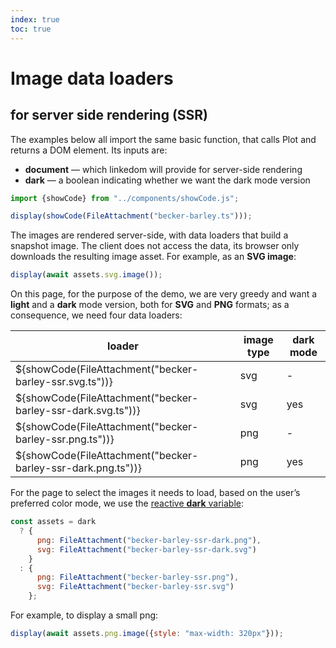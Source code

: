 ```yaml
---
index: true
toc: true
---
```


# Image data loaders

## for server side rendering (SSR)

The examples below all import the same basic function, that calls Plot and returns a DOM element. Its inputs are:

- **document** — which linkedom will provide for server-side rendering
- **dark** — a boolean indicating whether we want the dark mode version

```js
import {showCode} from "../components/showCode.js";
```

```js
display(showCode(FileAttachment("becker-barley.ts")));
```

The images are rendered server-side, with data loaders that build a snapshot image. The client does not access the data, its browser only downloads the resulting image asset. For example, as an **SVG image**:

```js
display(await assets.svg.image());
```

On this page, for the purpose of the demo, we are very greedy and want a **light** and a **dark** mode version, both for **SVG** and **PNG** formats; as a consequence, we need four data loaders:

| loader                                                       | image type | dark mode |
| ------------------------------------------------------------ | ---------- | --------- |
| ${showCode(FileAttachment("becker-barley-ssr.svg.ts"))}      | svg        | -         |
| ${showCode(FileAttachment("becker-barley-ssr-dark.svg.ts"))} | svg        | yes       |
| ${showCode(FileAttachment("becker-barley-ssr.png.ts"))}      | png        | -         |
| ${showCode(FileAttachment("becker-barley-ssr-dark.png.ts"))} | png        | yes       |

For the page to select the images it needs to load, based on the user’s preferred color mode, we use the [reactive **dark** variable](<https://observablehq.com/framework/lib/generators#dark()>):

```js echo
const assets = dark
  ? {
      png: FileAttachment("becker-barley-ssr-dark.png"),
      svg: FileAttachment("becker-barley-ssr-dark.svg")
    }
  : {
      png: FileAttachment("becker-barley-ssr.png"),
      svg: FileAttachment("becker-barley-ssr.svg")
    };
```

For example, to display a small png:

```js echo
display(await assets.png.image({style: "max-width: 320px"}));
```

<style>
  table details {max-width: 450px}
</style>
